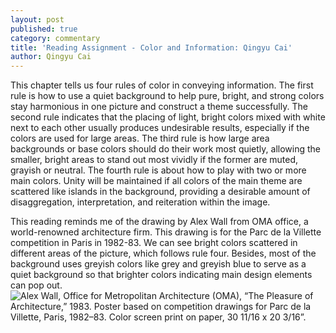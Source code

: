 ```yaml
---
layout: post
published: true
category: commentary
title: 'Reading Assignment - Color and Information: Qingyu Cai'
author: Qingyu Cai
---
```

This chapter tells us four rules of color in conveying information. 
The first rule is how to use a quiet background to help pure, bright, and strong colors stay harmonious in one picture and construct a theme successfully. The second rule indicates that the placing of light, bright colors mixed with white next to each other usually produces undesirable results, especially if the colors are used for large areas. The third rule is how large area backgrounds or base colors should do their work most quietly, allowing the smaller, bright areas to stand out most vividly if the former are muted, grayish or neutral. The fourth rule is about how to play with two or more main colors. Unity will be maintained if all colors of the main theme are scattered like islands in the background, providing a desirable amount of disaggregation, interpretation, and reiteration within the image. 

This reading reminds me of the drawing by Alex Wall from OMA office, a world-renowned architecture firm. This drawing is for the Parc de la Villette competition in Paris in 1982-83. We can see bright colors scattered in different areas of the picture, which follows rule four. Besides, most of the background uses greyish colors like grey and greyish blue to serve as a quiet background so that brighter colors indicating main design elements can pop out. 
![Alex Wall, Office for Metropolitan Architecture (OMA), “The Pleasure of Architecture,” 1983. Poster based on competition drawings for Parc de la Villette, Paris, 1982–83. Color screen print on paper, 30 11/16 x 20 3/16”.]({{site.baseurl}}/assets/53f2585600384a9d87457cdc0ab56af9.jpg)


